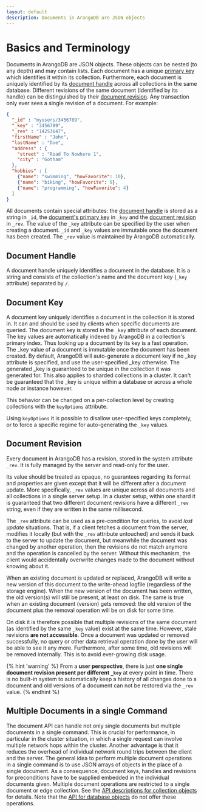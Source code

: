 ```yaml
---
layout: default
description: Documents in ArangoDB are JSON objects
---
```

Basics and Terminology
======================

Documents in ArangoDB are JSON objects. These objects can be nested (to
any depth) and may contain lists. Each document has a unique 
[primary key](appendix-glossary.html#document-key) which 
identifies it within its collection. Furthermore, each document is 
uniquely identified
by its [document handle](appendix-glossary.html#document-handle) 
across all collections in the same database. Different revisions of
the same document (identified by its handle) can be distinguished by their 
[document revision](appendix-glossary.html#document-revision).
Any transaction only ever sees a single revision of a document.
For example:

```json
{
  "_id" : "myusers/3456789",
  "_key" : "3456789",
  "_rev" : "14253647",
  "firstName" : "John",
  "lastName" : "Doe",
  "address" : {
    "street" : "Road To Nowhere 1",
    "city" : "Gotham"
  },
  "hobbies" : [
    {"name": "swimming", "howFavorite": 10},
    {"name": "biking", "howFavorite": 6},
    {"name": "programming", "howFavorite": 4}
  ]
}
```

All documents contain special attributes: the 
[document handle](appendix-glossary.html#document-handle) is stored
as a string in `_id`, the
[document's primary key](appendix-glossary.html#document-key) in 
`_key` and the 
[document revision](appendix-glossary.html#document-revision) in
`_rev`. The value of the `_key` attribute can be specified by the user when
creating a document. `_id` and `_key` values are immutable once the document
has been created. The `_rev` value is maintained by ArangoDB automatically.


Document Handle
---------------

A document handle uniquely identifies a document in the database. It
is a string and consists of the collection's name and the document key
(`_key` attribute) separated by `/`.


Document Key
------------

A document key uniquely identifies a document in the collection it is
stored in. It can and should be used by clients when specific documents
are queried. The document key is stored in the `_key` attribute of
each document. The key values are automatically indexed by ArangoDB in
a collection's primary index. Thus looking up a document by its
key is a fast operation. The _key value of a document is
immutable once the document has been created. By default, ArangoDB will
auto-generate a document key if no _key attribute is specified, and use
the user-specified _key otherwise. The generated _key is guaranteed to
be unique in the collection it was generated for. This also applies to
sharded collections in a cluster. It can't be guaranteed that the _key is
unique within a database or across a whole node or instance however.

This behavior can be changed on a per-collection level by creating
collections with the `keyOptions` attribute.

Using `keyOptions` it is possible to disallow user-specified keys
completely, or to force a specific regime for auto-generating the `_key`
values.


Document Revision
-----------------

Every document in ArangoDB has a revision, stored in the system attribute
`_rev`. It is fully managed by the server and read-only for the user.

Its value should be treated as opaque, no guarantees regarding its format
and properties are given except that it will be different after a
document update. More specifically, `_rev` values are unique across all
documents and all collections in a single server setup. In a cluster setup,
within one shard it is guaranteed that two different document revisions
have a different `_rev` string, even if they are written in the same
millisecond.

The `_rev` attribute can be used as a pre-condition for queries, to avoid
_lost update_ situations. That is, if a client fetches a document from the server,
modifies it locally (but with the `_rev` attribute untouched) and sends it back
to the server to update the document, but meanwhile the document was changed by
another operation, then the revisions do not match anymore and the operation
is cancelled by the server. Without this mechanism, the client would
accidentally overwrite changes made to the document without knowing about it.

When an existing document is updated or replaced, ArangoDB will write a new
version of this document to the write-ahead logfile (regardless of the
storage engine). When the new version of the document has been written, the
old version(s) will still be present, at least on disk. The same is true when
an existing document (version) gets removed: the old version of the document
plus the removal operation will be on disk for some time.

On disk it is therefore possible that multiple revisions of the same document
(as identified by the same `_key` value) exist at the same time. However,
stale revisions **are not accessible**. Once a document was updated or removed
successfully, no query or other data retrieval operation done by the user
will be able to see it any more. Furthermore, after some time, old revisions
will be removed internally. This is to avoid ever-growing disk usage.

{% hint 'warning' %}
From a **user perspective**, there is just **one single document revision
present per different `_key`** at every point in time. There is no built-in
system to automatically keep a history of all changes done to a document
and old versions of a document can not be restored via the `_rev` value.
{% endhint %}

Multiple Documents in a single Command
--------------------------------------

The document API can handle not only single documents but multiple documents in
a single command. This is crucial for performance, in particular in the cluster
situation, in which a single request can involve multiple network hops
within the cluster. Another advantage is that it reduces the overhead of
individual network round trips between the client
and the server. The general idea to perform multiple document operations 
in a single command is to use JSON arrays of objects in the place of a 
single document. As a consequence, document keys, handles and revisions
for preconditions have to be supplied embedded in the individual documents
given. Multiple document operations are restricted to a single document
or edge collection. 
See the [API descriptions for collection objects](data-modeling-documents-document-methods.html) 
for details. Note that the [API for database objects](data-modeling-documents-database-methods.html)
do not offer these operations.

